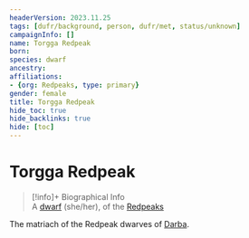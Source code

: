 ```yaml
---
headerVersion: 2023.11.25
tags: [dufr/background, person, dufr/met, status/unknown]
campaignInfo: []
name: Torgga Redpeak
born:
species: dwarf
ancestry:
affiliations:
- {org: Redpeaks, type: primary}
gender: female
title: Torgga Redpeak
hide_toc: true
hide_backlinks: true
hide: [toc]
---
```

# Torgga Redpeak
>[!info]+ Biographical Info  
> A [dwarf](<../../species/children-of-the-embodied-gods/dwarves/dwarves.md>) (she/her), of the [Redpeaks](<../../groups/clans/redpeaks.md>)  
> 

The matriach of the Redpeak dwarves of [Darba](<../../gazetteer/greater-dunmar/realms/dunmar/coastal-dunmar/darba/darba.md>).